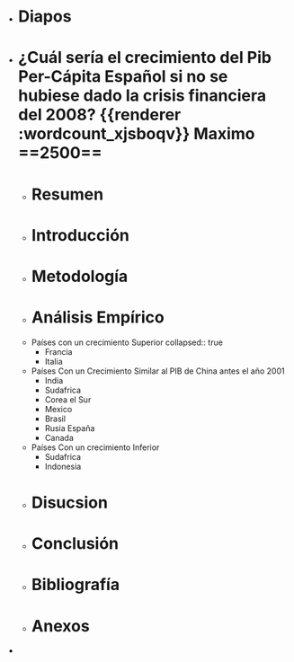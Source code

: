 - # Diapos
- # ¿Cuál sería el crecimiento del Pib Per-Cápita Español si no se hubiese dado la crisis financiera del 2008? {{renderer :wordcount_xjsboqv}} Maximo ==2500==
	- # Resumen
	- # Introducción
	- # Metodología
	- # Análisis Empírico
	- Países con un crecimiento Superior
	  collapsed:: true
		- Francia
		- Italia
	- Países Con un Crecimiento Similar al PIB de China antes el año 2001
		- India
		- Sudafrica
		- Corea el Sur
		- Mexico
		- Brasil
		- Rusia España
		- Canada
	- Países Con un crecimiento Inferior
		- Sudafrica
		- Indonesia
	- # Disucsion
	- # Conclusión
	- # Bibliografía
	- # Anexos
-
